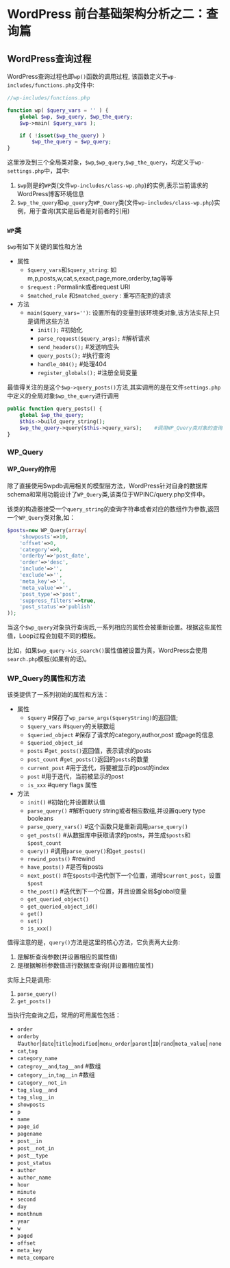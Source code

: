 # WordPress 前台基础架构分析之二：查询篇

## WordPress查询过程

WordPress查询过程也即`wp()`函数的调用过程, 该函数定义于`wp-includes/functions.php`文件中:

```PHP
//wp-includes/functions.php

function wp( $query_vars = '' ) {
	global $wp, $wp_query, $wp_the_query;
	$wp->main( $query_vars );

	if ( !isset($wp_the_query) )
		$wp_the_query = $wp_query;
}
```

这里涉及到三个全局类对象，`$wp`,`$wp_query`,`$wp_the_query`，均定义于`wp-settings.php`中，其中:

1. `$wp`则是的`WP`类(文件`wp-includes/class-wp.php`)的实例,表示当前请求的WordPress博客环境信息
2. `$wp_the_query`和`wp_query`为`WP_Query`类(文件`wp-includes/class-wp.php`)实例，用于查询(其实是后者是对前者的引用)


### `WP`类

`$wp`有如下关键的属性和方法

* 属性 
    * `$query_vars`和`$query_string`: 如m,p,posts,w,cat,s,exact,page,more,orderby,tag等等
    * `$request` : Permalink或者request URI
    * `$matched_rule` 和`$matched_query` : 重写匹配到的请求
* 方法
    * `main($query_vars='')`: 设置所有的变量到该环境类对象,该方法实际上只是调用这些方法
        * `init();`                       #初始化
        * `parse_request($query_args);`   #解析请求
        * `send_headers();`               #发送响应头
        * `query_posts();`                #执行查询
        * `handle_404();`                 #处理404
        * `register_globals();`           #注册全局变量

最值得关注的是这个`$wp->query_posts()`方法,其实调用的是在文件`settings.php`中定义的全局对象`$wp_the_query`进行调用

```PHP
public function query_posts() {
    global $wp_the_query;
    $this->build_query_string();
    $wp_the_query->query($this->query_vars);    #调用WP_Query类对象的查询方法
}
```

### WP_Query

#### WP_Query的作用

除了直接使用$wpdb调用相关的模型层方法，WordPress针对自身的数据库schema和常用功能设计了`WP_Query`类,该类位于WPINC/query.php文件中。

该类的构造器接受一个`query_string`的查询字符串或者对应的数组作为参数,返回一个`WP_Query`类对象,如：

```PHP
$posts=new WP_Query(array(
    'showposts'=>10,
    'offset'=>0,
    'category'=>0,
    'orderby'=>'post_date',
    'order'=>'desc',
    'include'=>'',
    'exclude'=>'',
    'meta_key'=>'',
    'meta_value'=>'',
    'post_type'=>'post',
    'suppress_filters'=>true,
    'post_status'=>'publish'
));
```

当这个`$wp_query`对象执行查询后,一系列相应的属性会被重新设置。根据这些属性值，Loop过程会加载不同的模板。

比如，如果`$wp_query->is_search()`属性值被设置为真，WordPress会使用`search.php`模板(如果有的话)。

### WP_Query的属性和方法

该类提供了一系列初始的属性和方法：

* 属性
    * `$query`    #保存了`wp_parse_args($queryString)`的返回值;
    * `$query_vars`    #`$query`的关联数组
    * `$queried_object`    #保存了请求的category,author,post 或page的信息
    * `$queried_object_id`
    * `posts`           #`get_posts()`返回值，表示请求的posts
    * `post_count`      #`get_posts()`返回的`posts`的数量
    * `current_post`    #用于迭代，将要被显示的post的index
    * `post`            #用于迭代，当前被显示的post
    * `is_xxx`   #query flags 属性
* 方法
    * `init()`   #初始化并设置默认值
    * `parse_query()` #解析query string或者相应数组,并设置query type booleans
    * `parse_query_vars()`    #这个函数只是重新调用`parse_query()`
    * `get_posts()`   #从数据库中获取请求的posts，并生成`$posts`和`$post_count`
    * `query()`       #调用`parse_query()`和`get_posts()`
    * `rewind_posts()` #rewind 
    * `have_posts()`   #是否有posts
    * `next_post()`    #在`$posts`中迭代倒下一个位置，递增`$current_post`，设置`$post`
    * `the_post()`     #迭代到下一个位置，并且设置全局$global变量
    * `get_queried_object()` 
    * `get_queried_object_id()`
    * `get()`
    * `set()`
    * `is_xxx()`

值得注意的是，`query()`方法是这里的核心方法，它负责两大业务:

1. 是解析查询参数(并设置相应的属性值)
2. 是根据解析参数值进行数据库查询(并设置相应属性)

实际上只是调用:

1. `parse_query()`
2. `get_posts()`

当执行完查询之后，常用的可用属性包括：
* `order`
* `orderby`    #`author`|`date`|`title`|`modified`|`menu_order`|`parent`|`ID`|`rand`|`meta_value`| `none`
* `cat`,`tag`
* `category_name`
* `categroy__and`,`tag__and`    #数组
* `category__in`,`tag__in`    #数组
* `category__not_in`
* `tag_slug__and`
* `tag_slug__in`
* `showposts`
* `p`
* `name`
* `page_id`
* `pagename`
* `post__in`
* `post__not_in`
* `post__type`
* `post_status`
* `author`
* `author_name`
* `hour`
* `minute`
* `second`
* `day`
* `monthnum`
* `year`
* `w`
* `paged`
* `offset`
* `meta_key`
* `meta_compare`




